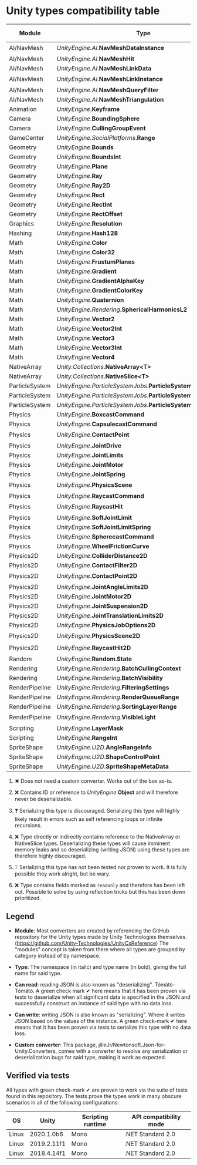 # Unity types compatibility table

<!--
Footnotes superscript were generated with
https://beautifuldingbats.com/superscript-generator/
-->

| Module         | Type                                                            | Can read        | Can write       | Custom converter |
| -------------- | --------------------------------------------------------------- | --------------- | --------------- | ---------------- |
| AI/NavMesh     | _UnityEngine.<i></i>AI_.**NavMeshDataInstance**                 | ❌[⁽²⁾](#note-2) | ❓[⁽³⁾](#note-3) | ❌[⁽²⁾](#note-2)  |
| AI/NavMesh     | _UnityEngine.<i></i>AI_.**NavMeshHit**                          | ✔               | ✔               | ✖[⁽¹⁾](#note-1)  |
| AI/NavMesh     | _UnityEngine.<i></i>AI_.**NavMeshLinkData**                     | ✔               | ✔               | ✖[⁽¹⁾](#note-1)  |
| AI/NavMesh     | _UnityEngine.<i></i>AI_.**NavMeshLinkInstance**                 | ❌[⁽²⁾](#note-2) | ❓[⁽³⁾](#note-3) | ❌[⁽²⁾](#note-2)  |
| AI/NavMesh     | _UnityEngine.<i></i>AI_.**NavMeshQueryFilter**                  | ✔               | ✔               | ✔                |
| AI/NavMesh     | _UnityEngine.<i></i>AI_.**NavMeshTriangulation**                | ✔               | ✔               | ✔                |
| Animation      | _UnityEngine_.**Keyframe**                                      | ✔               | ✔               | ✖[⁽¹⁾](#note-1)  |
| Camera         | _UnityEngine_.**BoundingSphere**                                | ✔               | ✔               | ✖[⁽¹⁾](#note-1)  |
| Camera         | _UnityEngine_.**CullingGroupEvent**                             | ✔               | ✔               | ✔                |
| GameCenter     | _UnityEngine.SocialPlatforms_.**Range**                         | ✔               | ✔               | ✖[⁽¹⁾](#note-1)  |
| Geometry       | _UnityEngine_.**Bounds**                                        | ✔               | ✔               | ✔                |
| Geometry       | _UnityEngine_.**BoundsInt**                                     | ✔               | ✔               | ✔                |
| Geometry       | _UnityEngine_.**Plane**                                         | ✔               | ✔               | ✔                |
| Geometry       | _UnityEngine_.**Ray**                                           | ✔               | ✔               | ✖[⁽¹⁾](#note-1)  |
| Geometry       | _UnityEngine_.**Ray2D**                                         | ✔               | ✔               | ✖[⁽¹⁾](#note-1)  |
| Geometry       | _UnityEngine_.**Rect**                                          | ✔               | ✔               | ✔                |
| Geometry       | _UnityEngine_.**RectInt**                                       | ✔               | ✔               | ✔                |
| Geometry       | _UnityEngine_.**RectOffset**                                    | ✔               | ✔               | ✔                |
| Graphics       | _UnityEngine_.**Resolution**                                    | ✔               | ✔               | ✖[⁽¹⁾](#note-1)  |
| Hashing        | _UnityEngine_.**Hash128**                                       | ✔               | ✔               | ✔                |
| Math           | _UnityEngine_.**Color**                                         | ✔               | ✔               | ✔                |
| Math           | _UnityEngine_.**Color32**                                       | ✔               | ✔               | ✔                |
| Math           | _UnityEngine_.**FrustumPlanes**                                 | ✔               | ✔               | ✖[⁽¹⁾](#note-1)  |
| Math           | _UnityEngine_.**Gradient**                                      | ✔               | ✔               | ✖[⁽¹⁾](#note-1)  |
| Math           | _UnityEngine_.**GradientAlphaKey**                              | ✔               | ✔               | ✖[⁽¹⁾](#note-1)  |
| Math           | _UnityEngine_.**GradientColorKey**                              | ✔               | ✔               | ✖[⁽¹⁾](#note-1)  |
| Math           | _UnityEngine_.**Quaternion**                                    | ✔               | ✔               | ✔                |
| Math           | _UnityEngine.Rendering_.**SphericalHarmonicsL2**                | ✔               | ✔               | ✔                |
| Math           | _UnityEngine_.**Vector2**                                       | ✔               | ✔               | ✔                |
| Math           | _UnityEngine_.**Vector2Int**                                    | ✔               | ✔               | ✔                |
| Math           | _UnityEngine_.**Vector3**                                       | ✔               | ✔               | ✔                |
| Math           | _UnityEngine_.**Vector3Int**                                    | ✔               | ✔               | ✔                |
| Math           | _UnityEngine_.**Vector4**                                       | ✔               | ✔               | ✔                |
| NativeArray    | _Unity.Collections_.**NativeArray&lt;T&gt;**                    | ❌[⁽⁴⁾](#note-4) | ✔               | ✔                |
| NativeArray    | _Unity.Collections_.**NativeSlice&lt;T&gt;**                    | ❌[⁽⁴⁾](#note-4) | ✔               | ✔                |
| ParticleSystem | _UnityEngine.ParticleSystemJobs_.**ParticleSystemJobData**      | ❌[⁽⁴⁾](#note-4) | ❔[⁽⁵⁾](#note-5) | ❌[⁽⁴⁾](#note-4)  |
| ParticleSystem | _UnityEngine.ParticleSystemJobs_.**ParticleSystemNativeArray3** | ❌[⁽⁴⁾](#note-4) | ❔[⁽⁵⁾](#note-5) | ❌[⁽⁴⁾](#note-4)  |
| ParticleSystem | _UnityEngine.ParticleSystemJobs_.**ParticleSystemNativeArray4** | ❌[⁽⁴⁾](#note-4) | ❔[⁽⁵⁾](#note-5) | ❌[⁽⁴⁾](#note-4)  |
| Physics        | _UnityEngine_.**BoxcastCommand**                                | ✔               | ✔               | ✖[⁽¹⁾](#note-1)  |
| Physics        | _UnityEngine_.**CapsulecastCommand**                            | ✔               | ✔               | ✖[⁽¹⁾](#note-1)  |
| Physics        | _UnityEngine_.**ContactPoint**                                  | ❌[⁽²⁾](#note-2) | ❓[⁽³⁾](#note-3) | ❌[⁽²⁾](#note-2)  |
| Physics        | _UnityEngine_.**JointDrive**                                    | ✔               | ✔               | ✔                |
| Physics        | _UnityEngine_.**JointLimits**                                   | ✔               | ✔               | ✔                |
| Physics        | _UnityEngine_.**JointMotor**                                    | ✔               | ✔               | ✖[⁽¹⁾](#note-1)  |
| Physics        | _UnityEngine_.**JointSpring**                                   | ✔               | ✔               | ✖[⁽¹⁾](#note-1)  |
| Physics        | _UnityEngine_.**PhysicsScene**                                  | ❌[⁽²⁾](#note-2) | ❓[⁽³⁾](#note-3) | ❌[⁽²⁾](#note-2)  |
| Physics        | _UnityEngine_.**RaycastCommand**                                | ✔               | ✔               | ✖[⁽¹⁾](#note-1)  |
| Physics        | _UnityEngine_.**RaycastHit**                                    | ❌[⁽²⁾](#note-2) | ❓[⁽³⁾](#note-3) | ❌[⁽²⁾](#note-2)  |
| Physics        | _UnityEngine_.**SoftJointLimit**                                | ✔               | ✔               | ✔                |
| Physics        | _UnityEngine_.**SoftJointLimitSpring**                          | ✔               | ✔               | ✖[⁽¹⁾](#note-1)  |
| Physics        | _UnityEngine_.**SpherecastCommand**                             | ✔               | ✔               | ✖[⁽¹⁾](#note-1)  |
| Physics        | _UnityEngine_.**WheelFrictionCurve**                            | ✔               | ✔               | ✖[⁽¹⁾](#note-1)  |
| Physics2D      | _UnityEngine_.**ColliderDistance2D**                            | ✔               | ✔               | ✔                |
| Physics2D      | _UnityEngine_.**ContactFilter2D**                               | ✔               | ✔               | ✔                |
| Physics2D      | _UnityEngine_.**ContactPoint2D**                                | ❌[⁽²⁾](#note-2) | ❓[⁽³⁾](#note-3) | ❌[⁽²⁾](#note-2)  |
| Physics2D      | _UnityEngine_.**JointAngleLimits2D**                            | ✔               | ✔               | ✖[⁽¹⁾](#note-1)  |
| Physics2D      | _UnityEngine_.**JointMotor2D**                                  | ✔               | ✔               | ✖[⁽¹⁾](#note-1)  |
| Physics2D      | _UnityEngine_.**JointSuspension2D**                             | ✔               | ✔               | ✖[⁽¹⁾](#note-1)  |
| Physics2D      | _UnityEngine_.**JointTranslationLimits2D**                      | ✔               | ✔               | ✖[⁽¹⁾](#note-1)  |
| Physics2D      | _UnityEngine_.**PhysicsJobOptions2D**                           | ✔               | ✔               | ✖[⁽¹⁾](#note-1)  |
| Physics2D      | _UnityEngine_.**PhysicsScene2D**                                | ❌[⁽²⁾](#note-2) | ❓[⁽³⁾](#note-3) | ❌[⁽²⁾](#note-2)  |
| Physics2D      | _UnityEngine_.**RaycastHit2D**                                  | ❌[⁽²⁾](#note-2) | ❓[⁽³⁾](#note-3) | ❌[⁽²⁾](#note-2)  |
| Random         | _UnityEngine_.**Random.State**                                  | ✔               | ✔               | ✔                |
| Rendering      | _UnityEngine.Rendering_.**BatchCullingContext**                 | ❌[⁽⁴⁾](#note-4) | ❔[⁽⁵⁾](#note-5) | ❌[⁽⁴⁾](#note-4)  |
| Rendering      | _UnityEngine.Rendering_.**BatchVisibility**                     | ❌[⁽⁶⁾](#note-6) | ❔[⁽⁵⁾](#note-5) | ❌[⁽⁶⁾](#note-6)  |
| RenderPipeline | _UnityEngine.Rendering_.**FilteringSettings**                   | ✔               | ✔               | ✖[⁽¹⁾](#note-1)  |
| RenderPipeline | _UnityEngine.Rendering_.**RenderQueueRange**                    | ✔               | ✔               | ✖[⁽¹⁾](#note-1)  |
| RenderPipeline | _UnityEngine.Rendering_.**SortingLayerRange**                   | ✔               | ✔               | ✖[⁽¹⁾](#note-1)  |
| RenderPipeline | _UnityEngine.Rendering_.**VisibleLight**                        | ❌[⁽²⁾](#note-2) | ❓[⁽³⁾](#note-3) | ❌[⁽²⁾](#note-2)  |
| Scripting      | _UnityEngine_.**LayerMask**                                     | ✔               | ✔               | ✔                |
| Scripting      | _UnityEngine_.**RangeInt**                                      | ✔               | ✔               | ✔                |
| SpriteShape    | _UnityEngine.U2D_.**AngleRangeInfo**                            | ✔               | ✔               | ✖[⁽¹⁾](#note-1)  |
| SpriteShape    | _UnityEngine.U2D_.**ShapeControlPoint**                         | ✔               | ✔               | ✖[⁽¹⁾](#note-1)  |
| SpriteShape    | _UnityEngine.U2D_.**SpriteShapeMetaData**                       | ✔               | ✔               | ✖[⁽¹⁾](#note-1)  |

1. ✖<a name="note-1"></a> Does not need a custom converter. Works out of the
  box as-is.

2. ❌<a name="note-2"></a> Contains ID or reference to _UnityEngine_.**Object** and
  will therefore never be deserializable.

3. ❓<a name="note-3"></a> Serializing this type is discouraged. Serializing
  this type will highly likely result in errors such as self referencing loops
  or infinite recursions.

4. ❌<a name="note-4"></a> Type directly or indirectly contains reference to
  the NativeArray or NativeSlice types. Deserializing these types will cause
  imminent memory leaks and so deserializing (writing JSON) using these types
  are therefore highly discouraged.

5. ❔<a name="note-5"></a> Serializing this type has not been tested nor
  proven to work. It is fully possible they work alright, but be wary.

6. ❌<a name="note-6"></a> Type contains fields marked as `readonly` and
  therefore has been left out. Possible to solve by using reflection tricks
  but this has been down prioritized.

## Legend

- **Module**: Most converters are created by referencing the GitHub repository
  for the Unity types made by Unity Technologies themselves.
  (<https://github.com/Unity-Technologies/UnityCsReference>)
  The "modules" concept is taken from there where all types are grouped by
  category instead of by namespace.

- **Type**: The namespace (in italic) and type name (in bold), giving the full
  name for said type.

- **Can read**: reading JSON is also known as "deserializing". Tómàtò-Tómátó.
  A green check mark ✔ here means that it has been proven via tests to
  deserialize when all significant data is specified in the JSON and
  successfully construct an instance of said type with no data loss.

- **Can write**: writing JSON is also known as "serializing". Where it writes
  JSON based on the values of the instance. A green check-mark ✔ here means
  that it has been proven via tests to serialize this type with no data loss.

- **Custom converter**: This package,
  jilleJr/Newtonsoft.Json-for-Unity.Converters, comes with a converter to
  resolve any serialization or deserialization bugs for said type, making it
  work as expected.

## Verified via tests

All types with green check-mark ✔ are proven to work via the suite of tests
found in this repository. The tests prove the types work in many obscure
scenarios in all of the following configurations:

| OS    | Unity       | Scripting runtime | API compatibility mode |
| ----- | ----------- | ----------------- | ---------------------- |
| Linux | 2020.1.0b6  | Mono              | .NET Standard 2.0      |
| Linux | 2019.2.11f1 | Mono              | .NET Standard 2.0      |
| Linux | 2018.4.14f1 | Mono              | .NET Standard 2.0      |
